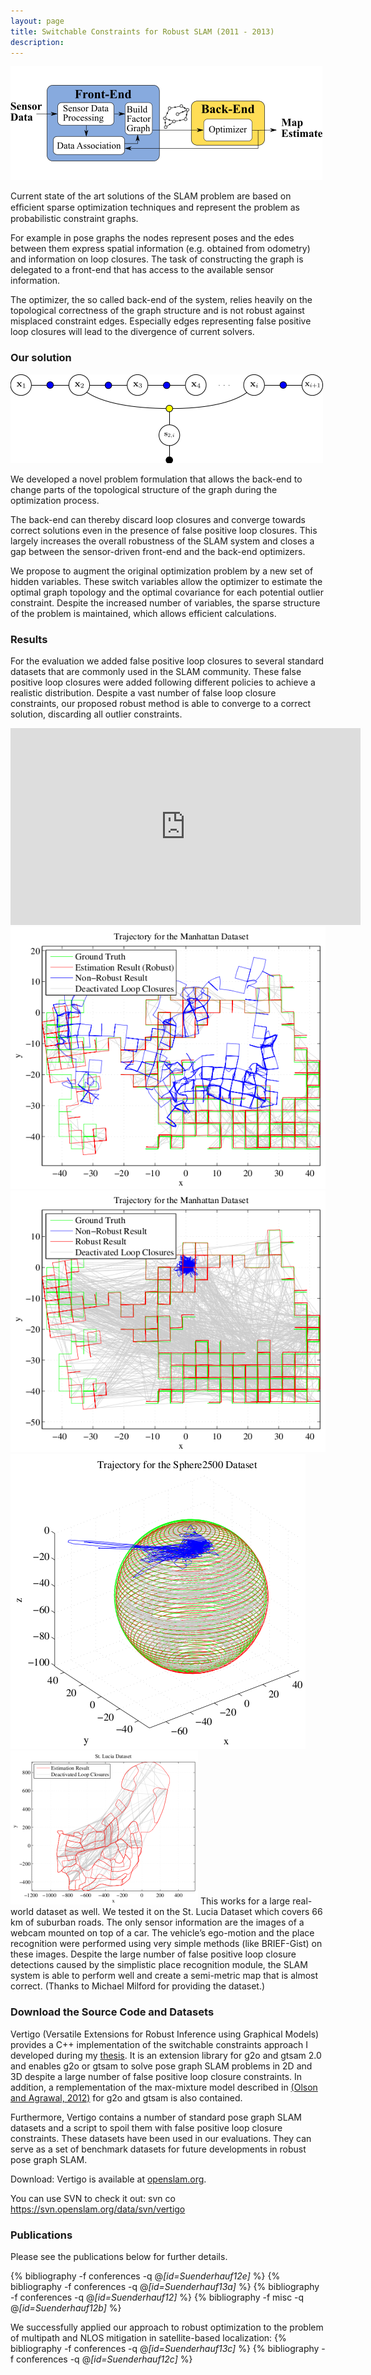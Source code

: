 ```yaml
---
layout: page
title: Switchable Constraints for Robust SLAM (2011 - 2013)
description:
---
```



<img class="col two right" src="/assets/img/projects/switchable/frontEndBackEnd.png"/>

Current state of the art solutions of the SLAM problem are based on efﬁcient sparse optimization techniques and represent the problem as probabilistic constraint graphs.

For example in pose graphs the nodes represent poses and the edes between them express spatial information (e.g. obtained from odometry) and information on loop closures. The task of constructing the graph is delegated to a front-end that has access to the available sensor information.

The optimizer, the so called back-end of the system, relies heavily on the topological correctness of the graph structure and is not robust against misplaced constraint edges. Especially edges representing false positive loop closures will lead to the divergence of current solvers.






### Our solution

<img class="col two right" src="/assets/img/projects/switchable/factorGraph_robust.png"/>

We developed a novel problem formulation that allows the back-end to change parts of the topological structure of the graph during the optimization process.

The back-end can thereby discard loop closures and converge towards correct solutions even in the presence of false positive loop closures. This largely increases the overall robustness of the SLAM system and closes a gap between the sensor-driven front-end and the back-end optimizers.

We propose to augment the original optimization problem by a new set of hidden variables. These switch variables allow the optimizer to estimate the optimal graph topology and the optimal covariance for each potential outlier constraint. Despite the increased number of variables, the sparse structure of the problem is maintained, which allows efficient calculations.

### Results


For the evaluation we added false positive loop closures to several standard datasets that are commonly used in the SLAM community. These false positive loop closures were added following different policies to achieve a realistic distribution. Despite a vast number of false loop closure constraints, our proposed robust method is able to converge to a correct solution, discarding all outlier constraints.

<center>
<iframe width="560" height="315" src="https://www.youtube.com/embed/U6VFweDGn1o" frameborder="0" allow="autoplay; encrypted-media" allowfullscreen></iframe>
</center>

<div class="img_row">
<img class="col one" src="/assets/img/projects/switchable/manhattan1.png"/>
<img class="col one" src="/assets/img/projects/switchable/manhattan2.png"/>
<img class="col one" src="/assets/img/projects/switchable/sphere.png"/>
</div>


<img class="col one right" src="/assets/img/projects/switchable/stlucia.png"/>
This works for a large real-world dataset as well. We tested it on the St. Lucia Dataset which covers 66 km of suburban roads. The only sensor information are the images of a webcam mounted on top of a car. The vehicle’s ego-motion and the place recognition were performed using very simple methods (like BRIEF-Gist) on these images. Despite the large number of false positive loop closure detections caused by the simplistic place recognition module, the SLAM system is able to perform well and create a semi-metric map that is almost correct. (Thanks to Michael Milford for providing the dataset.)

### Download the Source Code and Datasets
Vertigo (Versatile Extensions for Robust Inference using Graphical Models) provides a C++ implementation of the switchable constraints approach I developed during my [thesis](http://nbn-resolving.de/urn:nbn:de:bsz:ch1-qucosa-86443). It is an extension library for g2o and gtsam 2.0 and enables g2o or gtsam to solve pose graph SLAM problems in 2D and 3D despite a large number of false positive loop closure constraints. In addition, a remplementation of the max-mixture model described in [(Olson and Agrawal, 2012)](http://roboticsproceedings.org/rss08/p40.html) for g2o and gtsam is also contained.

Furthermore, Vertigo contains a number of standard pose graph SLAM datasets and a script to spoil them with false positive loop closure constraints. These datasets have been used in our evaluations. They can serve as a set of benchmark datasets for future developments in robust pose graph SLAM.

Download: Vertigo is available at [openslam.org](http://openslam.org).

You can use SVN to check it out: svn co https://svn.openslam.org/data/svn/vertigo

### Publications   
Please see the publications below for further details.

   {% bibliography -f conferences -q @*[id=Suenderhauf12e]* %}
   {% bibliography -f conferences -q @*[id=Suenderhauf13a]* %}
   {% bibliography -f conferences -q @*[id=Suenderhauf12]* %}
   {% bibliography -f misc -q @*[id=Suenderhauf12b]* %}

We successfully applied our approach to robust optimization to the problem of multipath and NLOS mitigation in satellite-based localization:
  {% bibliography -f conferences -q @*[id=Suenderhauf13c]* %}
  {% bibliography -f conferences -q @*[id=Suenderhauf12c]* %}
